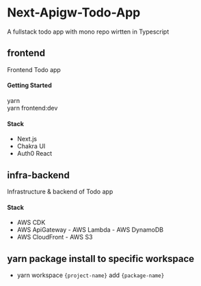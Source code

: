# Next-Apigw-Todo-App

A fullstack todo app with mono repo wirtten in Typescript

## frontend

Frontend Todo app

#### Getting Started

yarn  
yarn frontend:dev

#### Stack

- Next.js
- Chakra UI
- Auth0 React

## infra-backend

Infrastructure & backend of Todo app

#### Stack

- AWS CDK
- AWS ApiGateway - AWS Lambda - AWS DynamoDB
- AWS CloudFront - AWS S3

## yarn package install to specific workspace

- yarn workspace `{project-name}` add `{package-name}`

